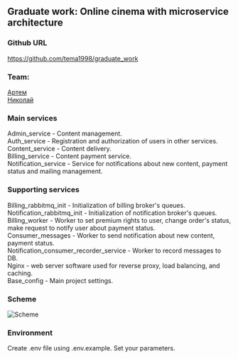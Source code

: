 ## Graduate work: Online cinema with microservice architecture

### Github URL
https://github.com/tema1998/graduate_work

### Team:
[Артем](https://github.com/tema1998) <br/> 
[Николай](https://github.com/NikolaySolop)

### Main services
Admin_service - Content management.<br/>
Auth_service - Registration and authorization of users in other services.<br/>
Content_service - Content delivery.<br/>
Billing_service - Content payment service.<br/>
Notification_service - Service for notifications about new content, payment status and mailing management.

### Supporting services
Billing_rabbitmq_init - Initialization of billing broker's queues.<br/>
Notification_rabbitmq_init - Initialization of notification broker's queues.<br/>
Billing_worker - Worker to set premium rights to user, change order's status, make request to notify user about payment status. <br/>
Consumer_messages - Worker to send notification about new content, payment status.<br/>
Notification_consumer_recorder_service - Worker to record messages to DB. <br/>
Nginx - web server software used for reverse proxy, load balancing, and caching. <br/>
Base_config - Main project settings.<br/>

### Scheme
<image src="readme/scheme.png" alt="Scheme"> </image>

### Environment
Create .env file using .env.example. Set your parameters.

